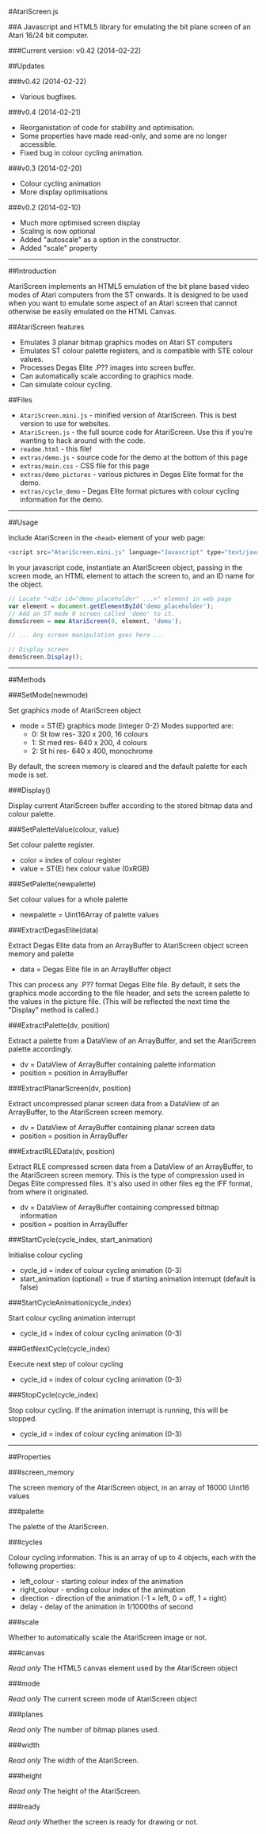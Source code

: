 #AtariScreen.js

##A Javascript and HTML5 library for emulating the bit plane screen of an Atari 16/24 bit computer.

###Current version: v0.42 (2014-02-22)

##Updates

###v0.42 (2014-02-22)

* Various bugfixes.

###v0.4 (2014-02-21)

* Reorganistation of code for stability and optimisation.
* Some properties have made read-only, and some are no longer accessible.
* Fixed bug in colour cycling animation.

###v0.3 (2014-02-20)

* Colour cycling animation
* More display optimisations

###v0.2 (2014-02-10)

* Much more optimised screen display
* Scaling is now optional
* Added "autoscale" as a option in the constructor.
* Added "scale" property

---

##Introduction

AtariScreen implements an HTML5 emulation of the bit plane based video modes of Atari computers from the ST onwards. 
It is designed to be used when you want to emulate some aspect of an Atari screen that cannot otherwise be easily 
emulated on the HTML Canvas.

##AtariScreen features

* Emulates 3 planar bitmap graphics modes on Atari ST computers
* Emulates ST colour palette registers, and is compatible with STE colour values.
* Processes Degas Elite .P?? images into screen buffer.
* Can automatically scale according to graphics mode.
* Can simulate colour cycling.

##Files

* `AtariScreen.mini.js` - minified version of AtariScreen. This is best version to use for websites.
* `AtariScreen.js` - the full source code for AtariScreen. Use this if you're wanting to hack around with the code.
* `readme.html` - this file!
* `extras/demo.js` - source code for the demo at the bottom of this page
* `extras/main.css` - CSS file for this page
* `extras/demo_pictures` - various pictures in Degas Elite format for the demo.
* `extras/cycle_demo` - Degas Elite format pictures with colour cycling information for the demo.

---

##Usage

Include AtariScreen in the `<head>` element of your web page:

  ```javascript
  <script src="AtariScreen.mini.js" language="Javascript" type="text/javascript"></script>
  ```

In your javascript code, instantiate an AtariScreen object, passing in the screen mode, an HTML element to attach the screen to, and an ID name for the object.

  ```javascript
  // Locate "<div id="demo_placeholder" ...>" element in web page
  var element = document.getElementById('demo_placeholder');
  // Add an ST mode 0 screen called 'demo' to it.
  demoScreen = new AtariScreen(0, element, 'demo');

  // ... Any screen manipulation goes here ...

  // Display screen.
  demoScreen.Display();
  ```
  
---

##Methods

###SetMode(newmode)

Set graphics mode of AtariScreen object

* mode = ST(E) graphics mode (integer 0-2)
  Modes supported are:
  * 0: St low res- 320 x 200, 16 colours
  * 1: St med res- 640 x 200, 4 colours
  * 2: St hi res- 640 x 400, monochrome

By default, the screen memory is cleared and the default palette for each mode is set.

###Display()

Display current AtariScreen buffer according to the stored bitmap data and colour palette.

###SetPaletteValue(colour, value)

Set colour palette register.

* color = index of colour register
* value = ST(E) hex colour value (0xRGB)

###SetPalette(newpalette)

Set colour values for a whole palette

* newpalette = Uint16Array of palette values

###ExtractDegasElite(data)

Extract Degas Elite data from an ArrayBuffer to AtariScreen object screen memory and palette

* data = Degas Elite file in an ArrayBuffer object

This can process any .P?? format Degas Elite file. By default, it sets the graphics mode according to the file header, and sets the screen palette to the values in the picture file. (This will be reflected the next time the "Display" method is called.)

###ExtractPalette(dv, position)

Extract a palette from a DataView of an ArrayBuffer, and set the AtariScreen palette accordingly.

* dv = DataView of ArrayBuffer containing palette information
* position = position in ArrayBuffer

###ExtractPlanarScreen(dv, position)

Extract uncompressed planar screen data from a DataView of an ArrayBuffer, to the AtariScreen screen memory.

* dv = DataView of ArrayBuffer containing planar screen data
* position = position in ArrayBuffer

###ExtractRLEData(dv, position)

Extract RLE compressed screen data from a DataView of an ArrayBuffer, to the AtariScreen screen memory. This is the type of compression used in Degas Elite compressed files. It's also used in other files eg the IFF format, from where it originated.

* dv = DataView of ArrayBuffer containing compressed bitmap information
* position = position in ArrayBuffer

###StartCycle(cycle_index, start_animation)

Initialise colour cycling

* cycle_id = index of colour cycling animation (0-3)
* start_animation (optional) = true if starting animation interrupt (default is false)

###StartCycleAnimation(cycle_index)

Start colour cycling animation interrupt

* cycle_id = index of colour cycling animation (0-3)

###GetNextCycle(cycle_index)

Execute next step of colour cycling

* cycle_id = index of colour cycling animation (0-3)

###StopCycle(cycle_index)

Stop colour cycling. If the animation interrupt is running, this will be stopped.

* cycle_id = index of colour cycling animation (0-3)

---

##Properties

###screen_memory

The screen memory of the AtariScreen object, in an array of 16000 Uint16 values

###palette

The palette of the AtariScreen.

###cycles

Colour cycling information. This is an array of up to 4 objects, each with the following properties:

* left_colour - starting colour index of the animation
* right_colour - ending colour index of the animation
* direction - direction of the animation (-1 = left, 0 = off, 1 = right)
* delay - delay of the animation in 1/1000ths of second

###scale

Whether to automatically scale the AtariScreen image or not.

###canvas

_Read only_ The HTML5 canvas element used by the AtariScreen object

###mode

_Read only_ The current screen mode of AtariScreen object

###planes

_Read only_ The number of bitmap planes used.

###width

_Read only_ The width of the AtariScreen.

###height

_Read only_ The height of the AtariScreen.

###ready

_Read only_ Whether the screen is ready for drawing or not.

